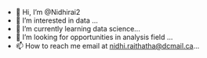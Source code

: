 - 👋 Hi, I’m @Nidhirai2
- 👀 I’m interested in data ...
- 🌱 I’m currently learning data science...
- 💞️ I’m looking for opportunities in analysis field  ...
- 📫 How to reach me email at nidhi.raithatha@dcmail.ca...

<!---
Nidhirai2/Nidhirai2 is a ✨ special ✨ repository because its `README.md` (this file) appears on your GitHub profile.
You can click the Preview link to take a look at your changes.
--->
